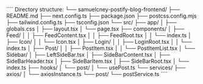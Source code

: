 ´´´´
Directory structure:
└── samuelcney-postify-blog-frontend/
    ├── README.md
    ├── next.config.ts
    ├── package.json
    ├── postcss.config.mjs
    ├── tailwind.config.ts
    ├── tsconfig.json
    └── src/
        ├── app/
        │   ├── globals.css
        │   ├── layout.tsx
        │   └── page.tsx
        ├── components/
        │   ├── Feed/
        │   │   ├── FeedContent.tsx
        │   │   ├── FeedRoot.tsx
        │   │   └── index.ts
        │   ├── Icon/
        │   │   └── Icon.tsx
        │   ├── Login/
        │   │   ├── LoginRoot.tsx
        │   │   └── index.ts
        │   ├── Post/
        │   │   ├── PostItem.tsx
        │   │   └── PostItemList.tsx
        │   └── Sidebar/
        │       ├── LeftSideBar.tsx
        │       ├── SideBarContent.tsx
        │       ├── SideBarHeader.tsx
        │       ├── SideBarItem.tsx
        │       ├── SideBarRoot.tsx
        │       └── index.ts
        ├── hooks/
        │   └── post/
        │       └── usePost.ts
        └── services/
            ├── axios/
            │   └── axiosInstance.ts
            └── post/
                └── postService.ts
´´´´
